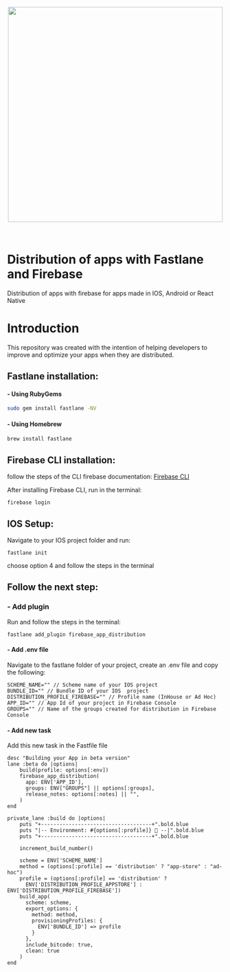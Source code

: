 <br/><br/>
<p align="center">
  <img width="500" src="https://res.cloudinary.com/jesuhrz/image/upload/v1585169733/fastlane-and-firebase.png">
</p>
<br/>

# Distribution of apps with Fastlane and Firebase
Distribution of apps with firebase for apps made in IOS, Android or React Native

# Introduction
This repository was created with the intention of helping developers to improve and optimize your apps when they are distributed.

## Fastlane installation:

#### - Using RubyGems
```sh
sudo gem install fastlane -NV
```

#### - Using Homebrew
```sh
brew install fastlane
```

## Firebase CLI installation:
follow the steps of the CLI firebase documentation: [Firebase CLI](https://firebase.google.com/docs/cli)

After installing Firebase CLI, run in the terminal:
```
firebase login
```

## IOS Setup:
Navigate to your IOS project folder and run:
```
fastlane init
```

choose option 4 and follow the steps in the terminal


## Follow the next step:

### - Add plugin
Run and follow the steps in the terminal:
```
fastlane add_plugin firebase_app_distribution
```

#### - Add .env file
Navigate to the fastlane folder of your project, create an .env file and copy the following:
```
SCHEME_NAME="" // Scheme name of your IOS project
BUNDLE_ID="" // Bundle ID of your IOS  project
DISTRIBUTION_PROFILE_FIREBASE="" // Profile name (InHouse or Ad Hoc)
APP_ID="" // App Id of your project in Firebase Console
GROUPS="" // Name of the groups created for distribution in Firebase Console
```

#### - Add new task
Add this new task in the Fastfile file
```
desc "Building your App in beta version"
lane :beta do |options|
    build(profile: options[:env])
    firebase_app_distribution(
      app: ENV['APP_ID'],
      groups: ENV["GROUPS"] || options[:groups],
      release_notes: options[:notes] || "",
    )
end

private_lane :build do |options|
    puts "+------------------------------------+".bold.blue
    puts "|-- Environment: #{options[:profile]} 🚀 --|".bold.blue
    puts "+------------------------------------+".bold.blue

    increment_build_number()

    scheme = ENV['SCHEME_NAME']
    method = (options[:profile] == 'distribution' ? "app-store" : "ad-hoc")
    profile = (options[:profile] == 'distribution' ? 
      ENV['DISTRIBUTION_PROFILE_APPSTORE'] : ENV['DISTRIBUTION_PROFILE_FIREBASE'])
    build_app(
      scheme: scheme,
      export_options: {
        method: method,
        provisioningProfiles: {
          ENV['BUNDLE_ID'] => profile
        }
      },
      include_bitcode: true,
      clean: true
    )
end
```
